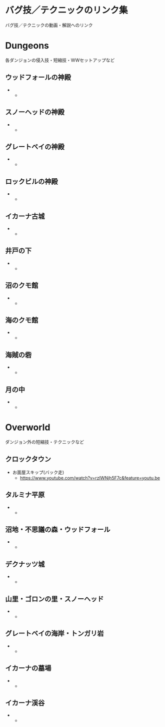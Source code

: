 # バグ技／テクニックのリンク集
バグ技／テクニックの動画・解説へのリンク

# Dungeons
各ダンジョンの侵入技・短縮技・WWセットアップなど

## ウッドフォールの神殿
-
  -

## スノーヘッドの神殿
-
  -

## グレートベイの神殿
-
  -
  
## ロックビルの神殿
-
  -

## イカーナ古城
-
  -

## 井戸の下
-
  -

## 沼のクモ館
-
  -

## 海のクモ館
-
  -

## 海賊の砦
-
  -

## 月の中
-
  -


# Overworld
ダンジョン外の短縮技・テクニックなど

## クロックタウン
- お面屋スキップ(バック走)
  - https://www.youtube.com/watch?v=rzIWNjh5F7c&feature=youtu.be

## タルミナ平原
-
  -

## 沼地・不思議の森・ウッドフォール
-
  -

## デクナッツ城
-
  -

## 山里・ゴロンの里・スノーヘッド
-
  -

## グレートベイの海岸・トンガリ岩
-
  -

## イカーナの墓場
-
  -

## イカーナ渓谷
-
  -
